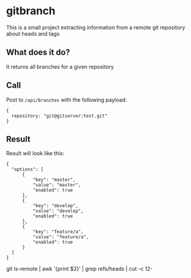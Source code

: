 # gitbranch

This is a small project extracting information from a remote git repository
about heads and tags

## What does it do?

It returns all branches for a given repository

## Call

Post to `/api/branches` with the following payload:

    {
      repository: "git@gitserver:test.git"
    }

## Result

Result will look like this:

    {
      "options": [
          {
              "key": "master",
              "value": "master",
              "enabled": true
          },
          {
              "key": "develop",
              "value": "develop",
              "enabled": true
          },
          {
              "key": "feature/a",
              "value": "feature/a",
              "enabled": true
          }
      ]
    }
    
git ls-remote | awk '{print $2}' | grep refs/heads | cut -c 12-